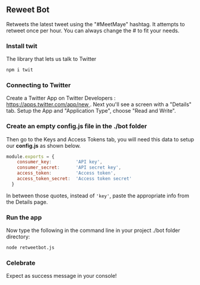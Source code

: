 ## Reweet Bot 

Retweets the latest tweet using the "#MeetMaye" hashtag. 
It attempts to retweet once per hour. You can always change the # to fit your needs.

### Install twit

The library that lets us talk to Twitter

```bash
npm i twit
```
 
### Connecting to Twitter 

Create a Twitter App on Twitter Developers : [https://apps.twitter.com/app/new ](https://apps.twitter.com/app/new). Next you'll see a screen with a "Details" tab. Setup the App and "Application Type", choose "Read and Write". 

### Create an empty config.js file in the ./bot folder

Then go to the Keys and Access Tokens tab, you will need this data to setup our **config.js** as shown below.
 
```js
module.exports = {
    consumer_key:         'API key',
    consumer_secret:      'API secret key',
    access_token:         'Access token',
    access_token_secret:  'Access token secret'
  }
``` 

In between those quotes, instead of `'key'`, paste the appropriate info from the Details page. 

### Run the app

Now type the following in the command line in your project ./bot folder directory: 
 
```bash
node retweetbot.js
``` 

### Celebrate

Expect as success message in your console! 